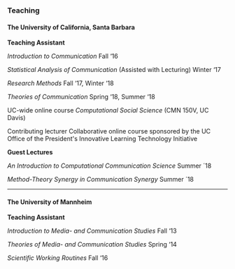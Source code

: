 ### Teaching 

#### The University of California, Santa Barbara

**Teaching Assistant**

_Introduction to Communication_ Fall ‘16

_Statistical Analysis of Communication_ (Assisted with Lecturing) Winter ‘17

_Research Methods_ Fall ‘17, Winter ‘18 

_Theories of Communication_  Spring ‘18, Summer ‘18

UC-wide online course _Computational Social Science_ (CMN 150V, UC Davis) 

Contributing lecturer Collaborative online course sponsored by the UC Office of the President's Innovative Learning Technology Initiative

**Guest Lectures**

_An Introduction to Computational Communication Science_ Summer ´18

_Method-Theory Synergy in Communication Synergy_ Summer ´18

---


#### The University of Mannheim

**Teaching Assistant**

_Introduction to Media- and Communication Studies_ Fall ‘13

_Theories of Media- and Communication Studies_ Spring ‘14 

_Scientific Working Routines_ Fall ‘16
